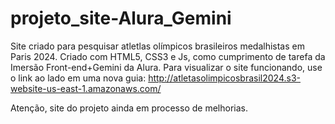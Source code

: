 # projeto_site-Alura_Gemini
 Site criado para pesquisar atletlas olímpicos brasileiros medalhistas em Paris 2024. Criado com HTML5, CSS3 e Js, como cumprimento de tarefa da Imersão Front-end+Gemini da Alura. Para visualizar o site funcionando, use o link ao lado em uma nova guia: http://atletasolimpicosbrasil2024.s3-website-us-east-1.amazonaws.com/

 Atenção, site do projeto ainda em processo de melhorias.
